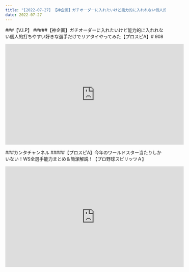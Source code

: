 ```yaml
---
title: "[2022-07-27] 【神企画】ガチオーダーに入れたいけど能力的に入れれない個人的打ちやすい好きな選手だけでリアタイやってみた【プロスピA】# 908 他"
date: 2022-07-27
---
```

###【V.I.P】
#####【神企画】ガチオーダーに入れたいけど能力的に入れれない個人的打ちやすい好きな選手だけでリアタイやってみた【プロスピA】# 908
<iframe width="560" height="315" src="https://www.youtube.com/embed/9L3AJYPc5KY" frameborder="0" allow="accelerometer; autoplay; clipboard-write; encrypted-media; gyroscope; picture-in-picture" allowfullscreen></iframe>

###カンタチャンネル
#####【プロスピA】今年のワールドスター当たりしかいない！WS全選手能力まとめ＆簡潔解説！【プロ野球スピリッツＡ】
<iframe width="560" height="315" src="https://www.youtube.com/embed/_pGjHywaDos" frameborder="0" allow="accelerometer; autoplay; clipboard-write; encrypted-media; gyroscope; picture-in-picture" allowfullscreen></iframe>

